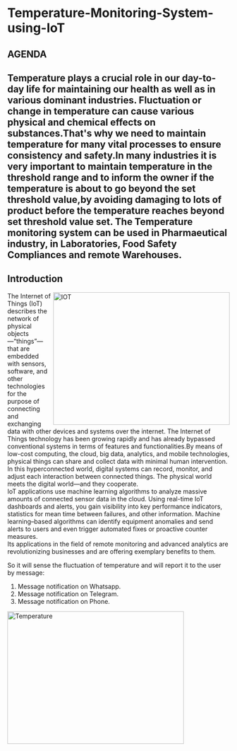 # Temperature-Monitoring-System-using-IoT
<h2>AGENDA<h2>
  <p>Temperature plays a crucial role in our day-to-day life for maintaining our health as well as in various dominant industries. Fluctuation or change in temperature can cause various physical and chemical effects on substances.That's why we need to maintain temperature for many vital processes to ensure consistency and safety.In many industries it is very important to maintain temperature in the threshold range and to inform the owner if the temperature is about to go beyond the set threshold value,by avoiding damaging to lots of product before the temperature reaches beyond set threshold value set. The Temperature monitoring system can be used in Pharmaeutical industry, in Laboratories, Food Safety Compliances and remote Warehouses.

</p>
<h2>Introduction</h2>
  <img align = "right" src = "https://encrypted-tbn0.gstatic.com/images?q=tbn:ANd9GcSVdVSFLhVXxNibetevRfxOsEKuu1Fzt_oFhy1QuB6llxUUrwv-7RCbXcadt34YwZy04W8&usqp=CAU" alt ="IOT" height = "300" width = "400">
<p>The Internet of Things (IoT) describes the network of physical objects—“things”—that are embedded with sensors, software, and other technologies for the purpose of connecting and exchanging data with other devices and systems over the internet. The Internet of Things technology has been growing rapidly and has already bypassed conventional systems in terms of features and functionalities.By means of low-cost computing, the cloud, big data, analytics, and mobile technologies, physical things can share and collect data with minimal human intervention. In this hyperconnected world, digital systems can record, monitor, and adjust each interaction between connected things. The physical world meets the digital world—and they cooperate.<br>IoT applications use machine learning algorithms to analyze massive amounts of connected sensor data in the cloud. Using real-time IoT dashboards and alerts, you gain visibility into key performance indicators, statistics for mean time between failures, and other information. Machine learning–based algorithms can identify equipment anomalies and send alerts to users and even trigger automated fixes or proactive counter measures. <br>Its applications in the field of remote monitoring and advanced analytics are revolutionizing businesses and are offering exemplary benefits to them.

</p>
  <p>So it will sense the fluctuation of temperature and will report it to the user by message:
  <ol>
  <li>Message notification on Whatsapp.</li>
  <li>Message notification on Telegram.</li>
  <li>Message notification on Phone.</li>
  </ol>
  <img align = "left" src = "https://files.readme.io/bc8be93-1.png" alt ="Temperature" alt ="Temperature monitoring" height ="300" width = "400">
  



